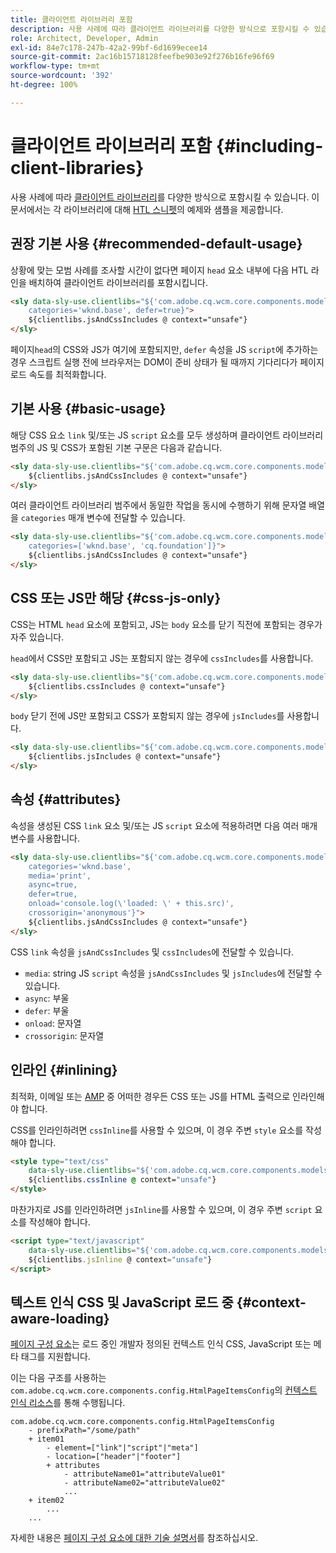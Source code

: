 ```yaml
---
title: 클라이언트 라이브러리 포함
description: 사용 사례에 따라 클라이언트 라이브러리를 다양한 방식으로 포함시킬 수 있습니다.
role: Architect, Developer, Admin
exl-id: 84e7c178-247b-42a2-99bf-6d1699ecee14
source-git-commit: 2ac16b15718128feefbe903e92f276b16fe96f69
workflow-type: tm+mt
source-wordcount: '392'
ht-degree: 100%

---
```


# 클라이언트 라이브러리 포함 {#including-client-libraries}

사용 사례에 따라 [클라이언트 라이브러리](/help/developing/archetype/uifrontend.md#clientlibs)를 다양한 방식으로 포함시킬 수 있습니다. 이 문서에서는 각 라이브러리에 대해 [HTL 스니펫](https://experienceleague.adobe.com/docs/experience-manager-htl/using/overview.html)의 예제와 샘플을 제공합니다.

## 권장 기본 사용 {#recommended-default-usage}

상황에 맞는 모범 사례를 조사할 시간이 없다면 페이지 `head` 요소 내부에 다음 HTL 라인을 배치하여 클라이언트 라이브러리를 포함시킵니다.

```html
<sly data-sly-use.clientlibs="${'com.adobe.cq.wcm.core.components.models.ClientLibraries' @
    categories='wknd.base', defer=true}">
    ${clientlibs.jsAndCssIncludes @ context="unsafe"}
</sly>
```

페이지`head`의 CSS와 JS가 여기에 포함되지만, `defer` 속성을 JS `script`에 추가하는 경우 스크립트 실행 전에 브라우저는 DOM이 준비 상태가 될 때까지 기다리다가 페이지 로드 속도를 최적화합니다.

## 기본 사용 {#basic-usage}

해당 CSS 요소 `link` 및/또는 JS `script` 요소를 모두 생성하며 클라이언트 라이브러리 범주의 JS 및 CSS가 포함된 기본 구문은 다음과 같습니다.

```html
<sly data-sly-use.clientlibs="${'com.adobe.cq.wcm.core.components.models.ClientLibraries' @ categories='wknd.base'}">
    ${clientlibs.jsAndCssIncludes @ context="unsafe"}
</sly>
```

여러 클라이언트 라이브러리 범주에서 동일한 작업을 동시에 수행하기 위해 문자열 배열을 `categories` 매개 변수에 전달할 수 있습니다.

```html
<sly data-sly-use.clientlibs="${'com.adobe.cq.wcm.core.components.models.ClientLibraries' @
    categories=['wknd.base', 'cq.foundation']}">
    ${clientlibs.jsAndCssIncludes @ context="unsafe"}
</sly>
```

## CSS 또는 JS만 해당 {#css-js-only}

CSS는 HTML `head` 요소에 포함되고, JS는 `body` 요소를 닫기 직전에 포함되는 경우가 자주 있습니다.

`head`에서 CSS만 포함되고 JS는 포함되지 않는 경우에 `cssIncludes`를 사용합니다.

```html
<sly data-sly-use.clientlibs="${'com.adobe.cq.wcm.core.components.models.ClientLibraries' @ categories='wknd.base'}">
    ${clientlibs.cssIncludes @ context="unsafe"}
</sly>
```

`body` 닫기 전에 JS만 포함되고 CSS가 포함되지 않는 경우에 `jsIncludes`를 사용합니다.

```html
<sly data-sly-use.clientlibs="${'com.adobe.cq.wcm.core.components.models.ClientLibraries' @ categories='wknd.base'}">
    ${clientlibs.jsIncludes @ context="unsafe"}
</sly>
```

## 속성 {#attributes}

속성을 생성된 CSS `link` 요소 및/또는 JS `script` 요소에 적용하려면 다음 여러 매개 변수를 사용합니다.

```html
<sly data-sly-use.clientlibs="${'com.adobe.cq.wcm.core.components.models.ClientLibraries' @
    categories='wknd.base',
    media='print',
    async=true,
    defer=true,
    onload='console.log(\'loaded: \' + this.src)',
    crossorigin='anonymous'}">
    ${clientlibs.jsAndCssIncludes @ context="unsafe"}
</sly>
```

CSS `link` 속성을 `jsAndCssIncludes` 및 `cssIncludes`에 전달할 수 있습니다.

* `media`: string JS `script` 속성을 `jsAndCssIncludes` 및 `jsIncludes`에 전달할 수 있습니다.
* `async`: 부울
* `defer`: 부울
* `onload`: 문자열
* `crossorigin`: 문자열

## 인라인 {#inlining}

최적화, 이메일 또는 [AMP](amp.md) 중 어떠한 경우든 CSS 또는 JS를 HTML 출력으로 인라인해야 합니다.

CSS를 인라인하려면 `cssInline`를 사용할 수 있으며, 이 경우 주변 `style` 요소를 작성해야 합니다.

```html
<style type="text/css"
    data-sly-use.clientlibs="${'com.adobe.cq.wcm.core.components.models.ClientLibraries' @ categories='wknd.base'}">
    ${clientlibs.cssInline @ context="unsafe"}
</style>
```

마찬가지로 JS를 인라인하려면 `jsInline`를 사용할 수 있으며, 이 경우 주변 `script` 요소를 작성해야 합니다.

```html
<script type="text/javascript"
    data-sly-use.clientlibs="${'com.adobe.cq.wcm.core.components.models.ClientLibraries' @ categories='wknd.base'}">
    ${clientlibs.jsInline @ context="unsafe"}
</script>
```

## 텍스트 인식 CSS 및 JavaScript 로드 중 {#context-aware-loading}

[페이지 구성 요소](/help/components/page.md)는 로드 중인 개발자 정의된 컨텍스트 인식 CSS, JavaScript 또는 메타 태그를 지원합니다.

이는 다음 구조를 사용하는 `com.adobe.cq.wcm.core.components.config.HtmlPageItemsConfig`의 [컨텍스트 인식 리소스](context-aware-configs.md)를 통해 수행됩니다.

```text
com.adobe.cq.wcm.core.components.config.HtmlPageItemsConfig
    - prefixPath="/some/path"
    + item01
        - element=["link"|"script"|"meta"]
        - location=["header"|"footer"]
        + attributes
            - attributeName01="attributeValue01"
            - attributeName02="attributeValue02"
            ...
    + item02
        ...
    ...
```

자세한 내용은 [페이지 구성 요소에 대한 기술 설명서](https://github.com/adobe/aem-core-wcm-components/tree/master/content/src/content/jcr_root/apps/core/wcm/components/page/v2/page#loading-of-context-aware-cssjs)를 참조하십시오.
